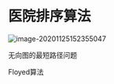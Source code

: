 # 医院排序算法

![image-20201125152355047](README.assets/image-20201125152355047.png)

无向图的最短路径问题

Floyed算法


